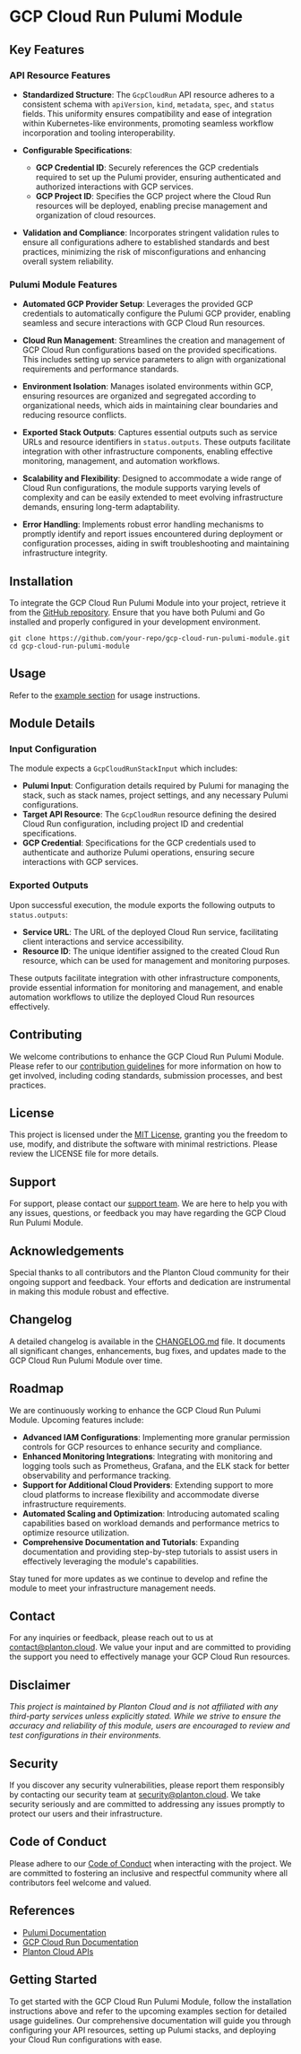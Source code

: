 # GCP Cloud Run Pulumi Module

## Key Features

### API Resource Features

- **Standardized Structure**: The `GcpCloudRun` API resource adheres to a consistent schema with `apiVersion`, `kind`, `metadata`, `spec`, and `status` fields. This uniformity ensures compatibility and ease of integration within Kubernetes-like environments, promoting seamless workflow incorporation and tooling interoperability.
  
- **Configurable Specifications**:
  - **GCP Credential ID**: Securely references the GCP credentials required to set up the Pulumi provider, ensuring authenticated and authorized interactions with GCP services.
  - **GCP Project ID**: Specifies the GCP project where the Cloud Run resources will be deployed, enabling precise management and organization of cloud resources.

- **Validation and Compliance**: Incorporates stringent validation rules to ensure all configurations adhere to established standards and best practices, minimizing the risk of misconfigurations and enhancing overall system reliability.

### Pulumi Module Features

- **Automated GCP Provider Setup**: Leverages the provided GCP credentials to automatically configure the Pulumi GCP provider, enabling seamless and secure interactions with GCP Cloud Run resources.
  
- **Cloud Run Management**: Streamlines the creation and management of GCP Cloud Run configurations based on the provided specifications. This includes setting up service parameters to align with organizational requirements and performance standards.
  
- **Environment Isolation**: Manages isolated environments within GCP, ensuring resources are organized and segregated according to organizational needs, which aids in maintaining clear boundaries and reducing resource conflicts.
  
- **Exported Stack Outputs**: Captures essential outputs such as service URLs and resource identifiers in `status.outputs`. These outputs facilitate integration with other infrastructure components, enabling effective monitoring, management, and automation workflows.
  
- **Scalability and Flexibility**: Designed to accommodate a wide range of Cloud Run configurations, the module supports varying levels of complexity and can be easily extended to meet evolving infrastructure demands, ensuring long-term adaptability.
  
- **Error Handling**: Implements robust error handling mechanisms to promptly identify and report issues encountered during deployment or configuration processes, aiding in swift troubleshooting and maintaining infrastructure integrity.

## Installation

To integrate the GCP Cloud Run Pulumi Module into your project, retrieve it from the [GitHub repository](https://github.com/your-repo/gcp-cloud-run-pulumi-module). Ensure that you have both Pulumi and Go installed and properly configured in your development environment.

```shell
git clone https://github.com/your-repo/gcp-cloud-run-pulumi-module.git
cd gcp-cloud-run-pulumi-module
```

## Usage

Refer to the [example section](#examples) for usage instructions.

## Module Details

### Input Configuration

The module expects a `GcpCloudRunStackInput` which includes:

- **Pulumi Input**: Configuration details required by Pulumi for managing the stack, such as stack names, project settings, and any necessary Pulumi configurations.
- **Target API Resource**: The `GcpCloudRun` resource defining the desired Cloud Run configuration, including project ID and credential specifications.
- **GCP Credential**: Specifications for the GCP credentials used to authenticate and authorize Pulumi operations, ensuring secure interactions with GCP services.

### Exported Outputs

Upon successful execution, the module exports the following outputs to `status.outputs`:

- **Service URL**: The URL of the deployed Cloud Run service, facilitating client interactions and service accessibility.
- **Resource ID**: The unique identifier assigned to the created Cloud Run resource, which can be used for management and monitoring purposes.

These outputs facilitate integration with other infrastructure components, provide essential information for monitoring and management, and enable automation workflows to utilize the deployed Cloud Run resources effectively.

## Contributing

We welcome contributions to enhance the GCP Cloud Run Pulumi Module. Please refer to our [contribution guidelines](CONTRIBUTING.md) for more information on how to get involved, including coding standards, submission processes, and best practices.

## License

This project is licensed under the [MIT License](LICENSE), granting you the freedom to use, modify, and distribute the software with minimal restrictions. Please review the LICENSE file for more details.

## Support

For support, please contact our [support team](mailto:support@planton.cloud). We are here to help you with any issues, questions, or feedback you may have regarding the GCP Cloud Run Pulumi Module.

## Acknowledgements

Special thanks to all contributors and the Planton Cloud community for their ongoing support and feedback. Your efforts and dedication are instrumental in making this module robust and effective.

## Changelog

A detailed changelog is available in the [CHANGELOG.md](CHANGELOG.md) file. It documents all significant changes, enhancements, bug fixes, and updates made to the GCP Cloud Run Pulumi Module over time.

## Roadmap

We are continuously working to enhance the GCP Cloud Run Pulumi Module. Upcoming features include:

- **Advanced IAM Configurations**: Implementing more granular permission controls for GCP resources to enhance security and compliance.
- **Enhanced Monitoring Integrations**: Integrating with monitoring and logging tools such as Prometheus, Grafana, and the ELK stack for better observability and performance tracking.
- **Support for Additional Cloud Providers**: Extending support to more cloud platforms to increase flexibility and accommodate diverse infrastructure requirements.
- **Automated Scaling and Optimization**: Introducing automated scaling capabilities based on workload demands and performance metrics to optimize resource utilization.
- **Comprehensive Documentation and Tutorials**: Expanding documentation and providing step-by-step tutorials to assist users in effectively leveraging the module's capabilities.

Stay tuned for more updates as we continue to develop and refine the module to meet your infrastructure management needs.

## Contact

For any inquiries or feedback, please reach out to us at [contact@planton.cloud](mailto:contact@planton.cloud). We value your input and are committed to providing the support you need to effectively manage your GCP Cloud Run resources.

## Disclaimer

*This project is maintained by Planton Cloud and is not affiliated with any third-party services unless explicitly stated. While we strive to ensure the accuracy and reliability of this module, users are encouraged to review and test configurations in their environments.*

## Security

If you discover any security vulnerabilities, please report them responsibly by contacting our security team at [security@planton.cloud](mailto:security@planton.cloud). We take security seriously and are committed to addressing any issues promptly to protect our users and their infrastructure.

## Code of Conduct

Please adhere to our [Code of Conduct](CODE_OF_CONDUCT.md) when interacting with the project. We are committed to fostering an inclusive and respectful community where all contributors feel welcome and valued.

## References

- [Pulumi Documentation](https://www.pulumi.com/docs/)
- [GCP Cloud Run Documentation](https://cloud.google.com/run/docs)
- [Planton Cloud APIs](https://buf.build/project-planton/apis/docs)

## Getting Started

To get started with the GCP Cloud Run Pulumi Module, follow the installation instructions above and refer to the upcoming examples section for detailed usage guidelines. Our comprehensive documentation will guide you through configuring your API resources, setting up Pulumi stacks, and deploying your Cloud Run configurations with ease.
